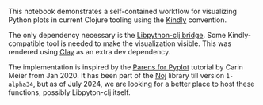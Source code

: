 This notebook demonstrates a self-contained workflow for visualizing Python plots in current Clojure tooling using the [Kindly](https://scicloj.github.io/kindly/) convention.

The only dependency necessary is the [Libpython-clj bridge](https://github.com/clj-python/libpython-clj). Some Kindly-compatible tool is needed to make the visualization visible. This was rendered using [Clay](https://scicloj.github.io/clay/) as an extra dev dependency.

The implementation is inspired by the [Parens for Pyplot](https://gigasquidsoftware.com/blog/2020/01/18/parens-for-pyplot/) tutorial by Carin Meier from Jan 2020. It has been part of the [Noj](https://scicloj.github.io/noj/) library till version `1-alpha34`, but as of July 2024, we are looking for a better place to host these functions, possibly Libpyton-clj itself.


